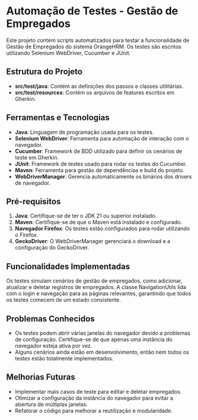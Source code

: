# Automação de Testes - Gestão de Empregados

Este projeto contém scripts automatizados para testar a funcionalidade de Gestão de Empregados do sistema OrangeHRM. Os testes são escritos utilizando Selenium WebDriver, Cucumber e JUnit.

## Estrutura do Projeto

- **src/test/java**: Contém as definições dos passos e classes utilitárias.
- **src/test/resources**: Contém os arquivos de features escritos em Gherkin.

## Ferramentas e Tecnologias

- **Java**: Linguagem de programação usada para os testes.
- **Selenium WebDriver**: Ferramenta para automação de interação com o navegador.
- **Cucumber**: Framework de BDD utilizado para definir os cenários de teste em Gherkin.
- **JUnit**: Framework de testes usado para rodar os testes do Cucumber.
- **Maven**: Ferramenta para gestão de dependências e build do projeto.
- **WebDriverManager**: Gerencia automaticamente os binários dos drivers de navegador.

## Pré-requisitos

1. **Java**: Certifique-se de ter o JDK 21 ou superior instalado.
2. **Maven**: Certifique-se de que o Maven está instalado e configurado.
3. **Navegador Firefox**: Os testes estão configurados para rodar utilizando o Firefox.
4. **GeckoDriver**: O WebDriverManager gerenciará o download e a configuração do GeckoDriver.

## Funcionalidades Implementadas 
Os testes simulam cenários de gestão de empregados, como adicionar, atualizar e deletar registros de empregados.
A classe NavigationUtils lida com o login e navegação para as páginas relevantes,
garantindo que todos os testes comecem de um estado consistente.

## Problemas Conhecidos

- Os testes podem abrir várias janelas do navegador devido a problemas de configuração. Certifique-se de que apenas uma instância do navegador esteja ativa por vez.
- Alguns cenários ainda estão em desenvolvimento, então nem todos os testes estão totalmente implementados.

## Melhorias Futuras
- Implementar mais casos de teste para editar e deletar empregados.
- Otimizar a configuração da instância do navegador para evitar a abertura de múltiplas janelas.
- Refatorar o código para melhorar a reutilização e modularidade.
